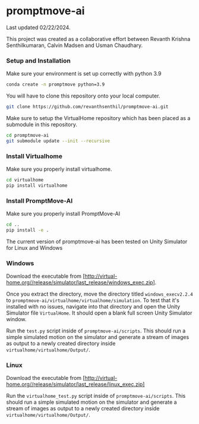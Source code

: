 # promptmove-ai

Last updated 02/22/2024.

This project was created as a collaborative effort between Revanth Krishna Senthilkumaran, Calvin Madsen and Usman Chaudhary. 

### Setup and Installation

Make sure your environment is set up correctly with python 3.9
```bash
conda create -n promptmove python=3.9
```

You will have to clone this repository onto your local computer.

```bash
git clone https://github.com/revanthsenthil/promptmove-ai.git
```

Make sure to setup the VirtualHome repository which has been placed as a submodule in this repository.

```bash
cd promptmove-ai
git submodule update --init --recursive
```

### Install Virtualhome

Make sure you properly install virtualhome.
```bash
cd virtualhome
pip install virtualhome
```

### Install PromptMove-AI

Make sure you properly install PromptMove-AI
```bash
cd ..
pip install -e .
```

The current version of promptmove-ai has been tested on Unity Simulator for Linux and Windows 

### Windows
Download the executable from [http://virtual-home.org//release/simulator/last_release/windows_exec.zip].

Once you extract the directory, move the directory titled `windows_execv2.2.4` to `promptmove-ai/virtualhome/virtualhome/simulation`. To test that it's installed with no issues, navigate into that directory and open the Unity Simulator file `VirtualHome`. It should open a blank full screen Unity Simulator window.

Run the `test.py` script inside of `promptmove-ai/scripts`. This should run a simple simulated motion on the simulator and generate a stream of images as output to a newly created directory inside `virtualhome/virtualhome/Output/`.

### Linux
Download the executable from [http://virtual-home.org//release/simulator/last_release/linux_exec.zip]

Run the `virtualhome_test.py` script inside of `promptmove-ai/scripts`. This should run a simple simulated motion on the simulator and generate a stream of images as output to a newly created directory inside `virtualhome/virtualhome/Output/`.
